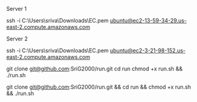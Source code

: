 Server 1

ssh -i C:\Users\sriva\Downloads\EC.pem ubuntu@ec2-13-59-34-29.us-east-2.compute.amazonaws.com

Server 2

ssh -i C:\Users\sriva\Downloads\EC.pem ubuntu@ec2-3-21-98-152.us-east-2.compute.amazonaws.com

git clone git@github.com:SriG2000/run.git
cd run
chmod +x run.sh && ./run.sh

git clone git@github.com:SriG2000/run.git && cd run && chmod +x run.sh && ./run.sh

